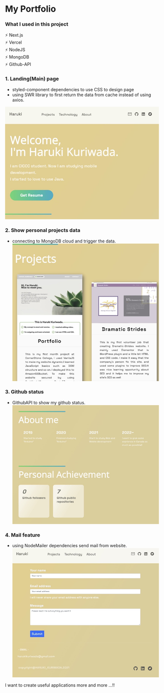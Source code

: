 # My Portfolio

### What I used in this project
⚡️ Next.js <br/>
⚡️ Vercel <br/>
⚡️ NodeJS <br/>
⚡️ MongoDB <br/>
⚡️ Github-API <br/>

### 1. Landing(Main) page
- styled-component dependencies to use CSS to design page 
- using SWR library to first return the data from cache instead of using axios.
 <img src="./images/landing.jpeg">
 
### 2. Show personal projects data
- connecting to MongoDB cloud and trigger the data.
   <img src="./images/project.jpeg">

### 3. Github status
- GithubAPI to show my github status.
   <img src="./images/github.jpeg">
  
### 4. Mail feature
- using NodeMailer dependencies send mail from website.
  <img src="./images/mail.jpeg">

I want to create useful applications more and more ...!!
